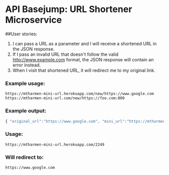 # API Basejump: URL Shortener Microservice

##User stories:
1. I can pass a URL as a parameter and I will receive a shortened URL in the JSON response.
2. If I pass an invalid URL that doesn't follow the valid http://www.example.com format, the JSON response will contain an error instead.
3. When I visit that shortened URL, it will redirect me to my original link.

### Example usage:
```text
https://mtharmen-mini-url.herokuapp.com/new/https://www.google.com
https://mtharmen-mini-url.com/new/https://foo.com:800
```

### Example output:
```js
{ "original_url":"https://www.google.com", "mini_url":"https://mtharmen-mini-url.herokuapp.com/2249" }
```

### Usage:
```text
https://mtharmen-mini-url.herokuapp.com/2249
```

### Will redirect to:
```text
https://www.google.com
```
